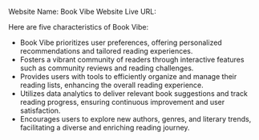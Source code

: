 Website Name: Book Vibe
Website Live URL: 

Here are five characteristics of Book Vibe:

* Book Vibe prioritizes user preferences, offering personalized recommendations and tailored reading experiences.
* Fosters a vibrant community of readers through interactive features such as community reviews and reading challenges.
* Provides users with tools to efficiently organize and manage their reading lists, enhancing the overall reading experience.
* Utilizes data analytics to deliver relevant book suggestions and track reading progress, ensuring continuous improvement and user satisfaction.
* Encourages users to explore new authors, genres, and literary trends, facilitating a diverse and enriching reading journey.